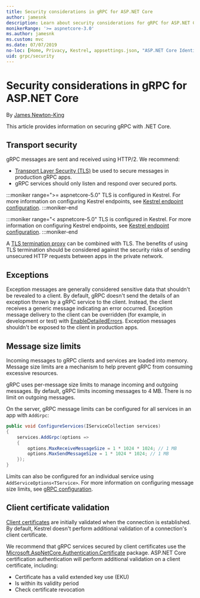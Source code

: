 ```yaml
---
title: Security considerations in gRPC for ASP.NET Core
author: jamesnk
description: Learn about security considerations for gRPC for ASP.NET Core.
monikerRange: '>= aspnetcore-3.0'
ms.author: jamesnk
ms.custom: mvc
ms.date: 07/07/2019
no-loc: [Home, Privacy, Kestrel, appsettings.json, "ASP.NET Core Identity", cookie, Cookie, Blazor, "Blazor Server", "Blazor WebAssembly", "Identity", "Let's Encrypt", Razor, SignalR]
uid: grpc/security
---
```

# Security considerations in gRPC for ASP.NET Core

By [James Newton-King](https://twitter.com/jamesnk)

This article provides information on securing gRPC with .NET Core.

## Transport security

gRPC messages are sent and received using HTTP/2. We recommend:

* [Transport Layer Security (TLS)](https://tools.ietf.org/html/rfc5246) be used to secure messages in production gRPC apps.
* gRPC services should only listen and respond over secured ports.

:::moniker range=">= aspnetcore-5.0"
TLS is configured in Kestrel. For more information on configuring Kestrel endpoints, see [Kestrel endpoint configuration](xref:fundamentals/servers/kestrel/endpoints).
:::moniker-end

:::moniker range="< aspnetcore-5.0"
TLS is configured in Kestrel. For more information on configuring Kestrel endpoints, see [Kestrel endpoint configuration](xref:fundamentals/servers/kestrel#endpoint-configuration).
:::moniker-end

A [TLS termination proxy](https://wikipedia.org/wiki/TLS_termination_proxy) can be combined with TLS. The benefits of using TLS termination should be considered against the security risks of sending unsecured HTTP requests between apps in the private network.

## Exceptions

Exception messages are generally considered sensitive data that shouldn't be revealed to a client. By default, gRPC doesn't send the details of an exception thrown by a gRPC service to the client. Instead, the client receives a generic message indicating an error occurred. Exception message delivery to the client can be overridden (for example, in development or test) with [EnableDetailedErrors](xref:grpc/configuration#configure-services-options). Exception messages shouldn't be exposed to the client in production apps.

## Message size limits

Incoming messages to gRPC clients and services are loaded into memory. Message size limits are a mechanism to help prevent gRPC from consuming excessive resources.

gRPC uses per-message size limits to manage incoming and outgoing messages. By default, gRPC limits incoming messages to 4 MB. There is no limit on outgoing messages.

On the server, gRPC message limits can be configured for all services in an app with `AddGrpc`:

```csharp
public void ConfigureServices(IServiceCollection services)
{
    services.AddGrpc(options =>
    {
        options.MaxReceiveMessageSize = 1 * 1024 * 1024; // 1 MB
        options.MaxSendMessageSize = 1 * 1024 * 1024; // 1 MB
    });
}
```

Limits can also be configured for an individual service using `AddServiceOptions<TService>`. For more information on configuring message size limits, see [gRPC configuration](xref:grpc/configuration).

## Client certificate validation

[Client certificates](https://tools.ietf.org/html/rfc5246#section-7.4.4) are initially validated when the connection is established. By default, Kestrel doesn't perform additional validation of a connection's client certificate.

We recommend that gRPC services secured by client certificates use the [Microsoft.AspNetCore.Authentication.Certificate](xref:security/authentication/certauth) package. ASP.NET Core certification authentication will perform additional validation on a client certificate, including:

* Certificate has a valid extended key use (EKU)
* Is within its validity period
* Check certificate revocation
